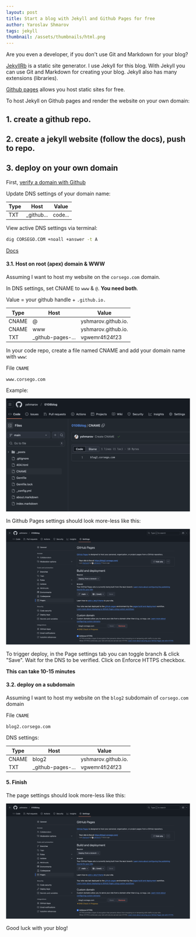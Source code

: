 ```yaml
---
layout: post
title: Start a blog with Jekyll and Github Pages for free
author: Yaroslav Shmarov
tags: jekyll
thumbnail: /assets/thumbnails/html.png
---
```


Are you even a developer, if you don't use Git and Markdown for your blog?

[JekyllRb](https://jekyllrb.com/) is a static site generator. I use Jekyll for this blog. With Jekyll you can use Git and Markdown for creating your blog. Jekyll also has many extensions (libraries).

[Github pages](https://pages.github.com/) allows you host static sites for free.

To host Jekyll on Github pages and render the website on your own domain:

## 1. create a github repo.

## 2. create a jekyll website (follow the docs), push to repo.

## 3. deploy on your own domain

First, [verify a domain with Github](https://github.com/settings/pages_verified_domains/new)

Update DNS settings of your domain name:

| Type  | Host | Value                |
|-------|------|----------------------|
| TXT | _github... | code... |

View active DNS settings via terminal:

```sh
dig CORSEGO.COM +noall +answer -t A
```

[Docs](https://docs.github.com/en/pages/configuring-a-custom-domain-for-your-github-pages-site/verifying-your-custom-domain-for-github-pages#verifying-a-domain-for-your-user-site)

#### 3.1. Host on root (apex) domain & WWW

Assuming I want to host my website on the `corsego.com` domain.

In DNS settings, set CNAME to `www` & `@`. **You need both**.

Value = your github handle + `.github.io.`

| Type  | Host | Value                |
|-------|------|----------------------|
| CNAME | @ | yshmarov.github.io. |
| CNAME | www | yshmarov.github.io. |
| TXT | _github-pages-... | vgwemr4fi24f23 |

In your code repo, create a file named CNAME and add your domain name with `www`:

File `CNAME`

```
www.corsego.com
```

Example:

![jekyll-pages-cname](/assets/images/jekyll-pages-cname.png)

In Github Pages settings should look more-less like this:

![jekyll-pages-settings](/assets/images/jekyll-pages-settings.png)

To trigger deploy, in the Page settings tab you can toggle branch & click "Save". Wait for the DNS to be verified. Click on Enforce HTTPS checkbox.

**This can take 10-15 minutes**

#### 3.2. deploy on a subdomain

Assuming I want to host my website on the `blog2` subdomain of `corsego.com` domain

File `CNAME`

```
blog2.corsego.com
```

DNS settings:

| Type  | Host | Value                |
|-------|------|----------------------|
| CNAME | blog2 | yshmarov.github.io. |
| TXT | _github-pages-... | vgwemr4fi24f23 |

#### 5. Finish

The page settings should look more-less like this:

![jekyll-pages-settings](/assets/images/jekyll-pages-settings.png)

Good luck with your blog!
